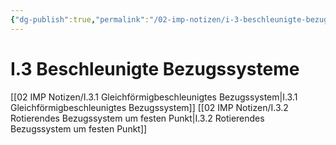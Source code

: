 ```yaml
---
{"dg-publish":true,"permalink":"/02-imp-notizen/i-3-beschleunigte-bezugssysteme/"}
---
```


# I.3 Beschleunigte Bezugssysteme
[[02 IMP Notizen/I.3.1 Gleichförmigbeschleunigtes Bezugssystem|I.3.1 Gleichförmigbeschleunigtes Bezugssystem]]
[[02 IMP Notizen/I.3.2 Rotierendes Bezugssystem um festen Punkt|I.3.2 Rotierendes Bezugssystem um festen Punkt]]